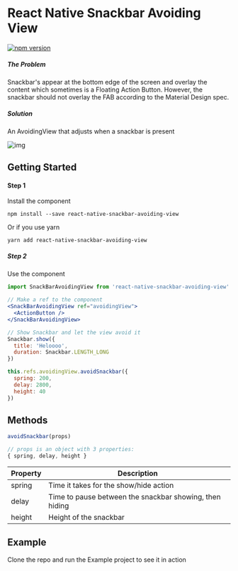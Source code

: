# React Native Snackbar Avoiding View
[![npm version](https://badge.fury.io/js/react-native-snackbar-avoiding-view.svg)](https://badge.fury.io/js/react-native-snackbar-avoiding-view)

##### The Problem
Snackbar's appear at the bottom edge of the screen and overlay the content which sometimes is a Floating Action Button. However, the snackbar should not overlay the FAB according to the Material Design spec.

##### Solution
An AvoidingView that adjusts when a snackbar is present

![img](http://i.imgur.com/UvcnTLI.gif)

## Getting Started
#### Step 1

Install the component
```
npm install --save react-native-snackbar-avoiding-view
```

Or if you use yarn
```
yarn add react-native-snackbar-avoiding-view
```

##### Step 2
Use the component
```jsx
import SnackBarAvoidingView from 'react-native-snackbar-avoiding-view'

// Make a ref to the component
<SnackBarAvoidingView ref="avoidingView">
  <ActionButton />
</SnackBarAvoidingView>

// Show Snackbar and let the view avoid it
Snackbar.show({
  title: 'Heloooo',
  duration: Snackbar.LENGTH_LONG
})

this.refs.avoidingView.avoidSnackbar({
  spring: 200,
  delay: 2800,
  height: 40
})
```

## Methods
```jsx
avoidSnackbar(props)

// props is an object with 3 properties:
{ spring, delay, height }
```
| Property | Description |
| -- | -- |
| spring | Time it takes for the show/hide action |
| delay | Time to pause between the snackbar showing, then hiding |
| height | Height of the snackbar |

## Example
Clone the repo and run the Example project to see it in action
